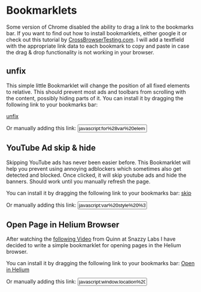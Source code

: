 # Bookmarklets
Some version of Chrome disabled the ability to drag a link to the bookmarks bar. If you want to find out how to install bookmarklets, either google it or check out this tutorial by [CrossBrowserTesting.com](https://help.crossbrowsertesting.com/live-testing/getting-started/installing-the-bookmarklet/). I will add a textfield with the appropriate link data to each bookmark to copy and paste in case the drag & drop functionality is not working in your browser.

## unfix
This simple little Bookmarklet will change the position of all fixed elements to relative. This should prevent most ads and toolbars from scrolling with the content, possibly hiding parts of it.
You can install it by dragging the following link to your bookmarks bar:

<a href="javascript:for%28var%20elements%3Ddocument.body.getElementsByTagName%28%27%2A%27%29%2Clen%3Delements.length%2Ci%3D0%3Bi%3Clen%3Bi%2B%2B%29%27fixed%27%21%3Dwindow.getComputedStyle%28elements%5Bi%5D%2Cnull%29.getPropertyValue%28%27position%27%29%26%26%27sticky%27%21%3Dwindow.getComputedStyle%28elements%5Bi%5D%2Cnull%29.getPropertyValue%28%27position%27%29%7C%7Celements%5Bi%5D.setAttribute%28%27style%27%2C%27position%3Arelative%20%21important%3B%27%29%3B">unfix</a>

Or manually adding this link:
<input value="javascript:for%28var%20elements%3Ddocument.body.getElementsByTagName%28%27%2A%27%29%2Clen%3Delements.length%2Ci%3D0%3Bi%3Clen%3Bi%2B%2B%29%27fixed%27%21%3Dwindow.getComputedStyle%28elements%5Bi%5D%2Cnull%29.getPropertyValue%28%27position%27%29%26%26%27sticky%27%21%3Dwindow.getComputedStyle%28elements%5Bi%5D%2Cnull%29.getPropertyValue%28%27position%27%29%7C%7Celements%5Bi%5D.setAttribute%28%27style%27%2C%27position%3Arelative%20%21important%3B%27%29%3B">

## YouTube Ad skip & hide
Skipping YouTube ads has never been easier before. This Bookmarklet will help you prevent using annoying adblockers which sometimes also get detected and blocked. Once clicked, it will skip youtube ads and hide the banners. Should work until you manually refresh the page.

You can install it by dragging the following link to your bookmarks bar:
<a href="javascript:var%20style%20%3D%20document.createElement%28%27style%27%29%3B%20style.innerHTML%20%3D%20%27.video-ads%2C%20%23player-ads%20%7Bdisplay%3Anone%20%21important%7D%27%3B%20document.body.appendChild%28style%29%3B%20function%20removeAds%28%29%20%7B%20console.log%28%22skipping%20ad%21%22%29%3B%20if%20%28document.getElementsByClassName%28%22ad-interrupting%22%29.length%29%7B%20var%20video%20%3D%20document.getElementsByClassName%28%22html5-main-video%22%29%5B0%5D%3B%20video.currentTime%20%3D%20video.duration-0.1%3B%20document.getElementsByClassName%28%22ytp-ad-skip-button%22%29%5B0%5D.click%28%29%3B%20%7D%20%7D%20document.addEventListener%28%27yt-navigate-finish%27%2C%20removeAds%28%29%29%3B%20removeAds%28%29%3B">skip</a>

Or manually adding this link:
<input value="javascript:var%20style%20%3D%20document.createElement%28%27style%27%29%3B%20style.innerHTML%20%3D%20%27.video-ads%2C%20%23player-ads%20%7Bdisplay%3Anone%20%21important%7D%27%3B%20document.body.appendChild%28style%29%3B%20function%20removeAds%28%29%20%7B%20console.log%28%22skipping%20ad%21%22%29%3B%20if%20%28document.getElementsByClassName%28%22ad-interrupting%22%29.length%29%7B%20var%20video%20%3D%20document.getElementsByClassName%28%22html5-main-video%22%29%5B0%5D%3B%20video.currentTime%20%3D%20video.duration-0.1%3B%20document.getElementsByClassName%28%22ytp-ad-skip-button%22%29%5B0%5D.click%28%29%3B%20%7D%20%7D%20document.addEventListener%28%27yt-navigate-finish%27%2C%20removeAds%28%29%29%3B%20removeAds%28%29%3B">

## Open Page in Helium Browser

After watching the [following Video](https://youtu.be/cqjpa8-Cp-s) from Quinn at Snazzy Labs I have decided to write a simple bookmarklet for opening pages in the Helium browser.

You can install it by dragging the following link to your bookmarks bar:
<a href="javascript:window.location%20%3D%20%22helium%3A%2F%2F%22%2Bwindow.location.href.substr%28window.location.protocol.length%2B2%29%3B">Open in Helium</a>

Or manually adding this link:
<input value="javascript:window.location%20%3D%20%22helium%3A%2F%2F%22%2Bwindow.location.href.substr%28window.location.protocol.length%2B2%29%3B">

